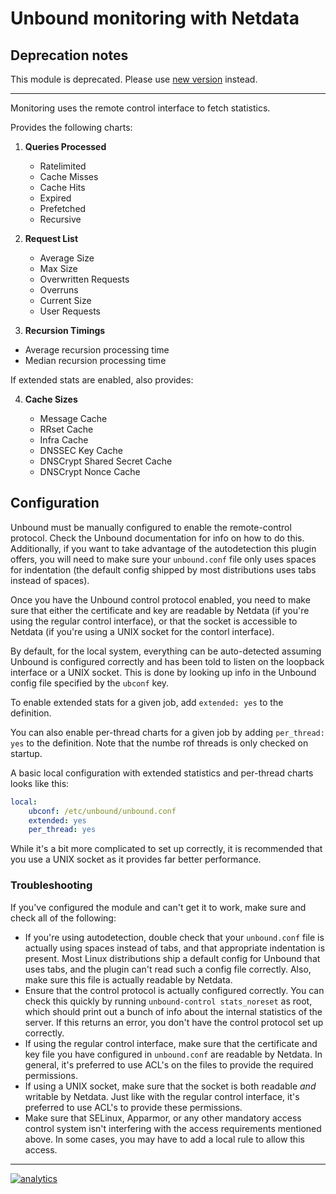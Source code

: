 # Unbound monitoring with Netdata

## Deprecation notes

This module is deprecated. Please use [new version](https://github.com/netdata/go.d.plugin/tree/master/modules/unbound) instead.

___

Monitoring uses the remote control interface to fetch statistics.

Provides the following charts:

1.  **Queries Processed**

    -   Ratelimited
    -   Cache Misses
    -   Cache Hits
    -   Expired
    -   Prefetched
    -   Recursive

2.  **Request List**

    -   Average Size
    -   Max Size
    -   Overwritten Requests
    -   Overruns
    -   Current Size
    -   User Requests

3.  **Recursion Timings**

-   Average recursion processing time
-   Median recursion processing time

If extended stats are enabled, also provides:

4.  **Cache Sizes**

    -   Message Cache
    -   RRset Cache
    -   Infra Cache
    -   DNSSEC Key Cache
    -   DNSCrypt Shared Secret Cache
    -   DNSCrypt Nonce Cache

## Configuration

Unbound must be manually configured to enable the remote-control protocol.
Check the Unbound documentation for info on how to do this.  Additionally,
if you want to take advantage of the autodetection this plugin offers,
you will need to make sure your `unbound.conf` file only uses spaces for
indentation (the default config shipped by most distributions uses tabs
instead of spaces).

Once you have the Unbound control protocol enabled, you need to make sure
that either the certificate and key are readable by Netdata (if you're
using the regular control interface), or that the socket is accessible
to Netdata (if you're using a UNIX socket for the contorl interface).

By default, for the local system, everything can be auto-detected
assuming Unbound is configured correctly and has been told to listen
on the loopback interface or a UNIX socket.  This is done by looking
up info in the Unbound config file specified by the `ubconf` key.

To enable extended stats for a given job, add `extended: yes` to the
definition.

You can also enable per-thread charts for a given job by adding
`per_thread: yes` to the definition.  Note that the numbe rof threads
is only checked on startup.

A basic local configuration with extended statistics and per-thread
charts looks like this:

```yaml
local:
    ubconf: /etc/unbound/unbound.conf
    extended: yes
    per_thread: yes
```

While it's a bit more complicated to set up correctly, it is recommended
that you use a UNIX socket as it provides far better performance.

### Troubleshooting

If you've configured the module and can't get it to work, make sure and
check all of the following:

-   If you're using autodetection, double check that your `unbound.conf`
    file is actually using spaces instead of tabs, and that appropriate
    indentation is present.  Most Linux distributions ship a default config
    for Unbound that uses tabs, and the plugin can't read such a config file
    correctly.  Also, make sure this file is actually readable by Netdata.
-   Ensure that the control protocol is actually configured correctly.
    You can check this quickly by running `unbound-control stats_noreset`
    as root, which should print out a bunch of info about the internal
    statistics of the server.  If this returns an error, you don't have
    the control protocol set up correctly.
-   If using the regular control interface, make sure that the certificate
    and key file you have configured in `unbound.conf` are readable by
    Netdata.  In general, it's preferred to use ACL's on the files to
    provide the required permissions.
-   If using a UNIX socket, make sure that the socket is both readable
    _and_ writable by Netdata.  Just like with the regular control
    interface, it's preferred to use ACL's to provide these permissions.
-   Make sure that SELinux, Apparmor, or any other mandatory access control
    system isn't interfering with the access requirements mentioned above.
    In some cases, you may have to add a local rule to allow this access.

---

[![analytics](https://www.google-analytics.com/collect?v=1&aip=1&t=pageview&_s=1&ds=github&dr=https%3A%2F%2Fgithub.com%2Fnetdata%2Fnetdata&dl=https%3A%2F%2Fmy-netdata.io%2Fgithub%2Fcollectors%2Fpython.d.plugin%2Funbound%2FREADME&_u=MAC~&cid=5792dfd7-8dc4-476b-af31-da2fdb9f93d2&tid=UA-64295674-3)](<>)
